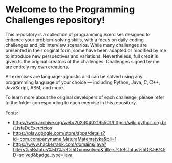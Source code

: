 # Welcome to the Programming Challenges repository! 

This repository is a collection of programming exercises designed to enhance your problem-solving skills, with a focus on daily coding challenges and job interview scenarios. While many challenges are presented in their original form, some have been adapted or modified by me to introduce new perspectives and variations. Nevertheless, full credit is given to the original creators of the challenges. Challenges signed by me are entirely my own creations.

All exercises are language-agnostic and can be solved using any programming language of your choice — including Python, Java, C, C++, JavaScript, ASM, and more. 

To learn more about the original developers of each challenge, please refer to the folder corresponding to each exercise in this repository.

Fonts:
- https://web.archive.org/web/20230402195501/https://wiki.python.org.br/ListaDeExercicios
- https://play.google.com/store/apps/details?id=com.companyname.MaturaMatematyka&pli=1
- https://www.hackerrank.com/domains/java?filters%5Bstatus%5D%5B%5D=unsolved&filters%5Bstatus%5D%5B%5D=solved&badge_type=java
